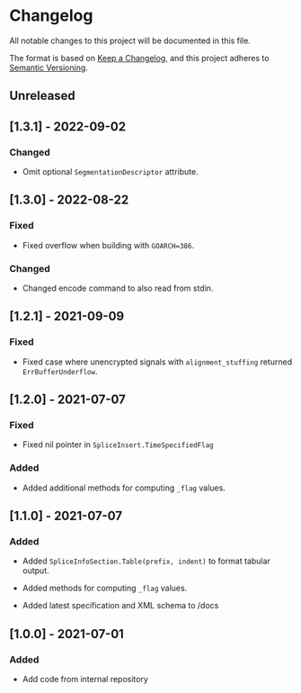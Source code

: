 # Changelog

All notable changes to this project will be documented in this file.

The format is based on [Keep a Changelog](https://keepachangelog.com/en/1.0.0/),
and this project adheres to [Semantic Versioning](https://semver.org/spec/v2.0.0.html).

## Unreleased

## [1.3.1] - 2022-09-02

### Changed

* Omit optional `SegmentationDescriptor` attribute.

## [1.3.0] - 2022-08-22

### Fixed

* Fixed overflow when building with `GOARCH=386`.

### Changed

* Changed encode command to also read from stdin.

## [1.2.1] - 2021-09-09

### Fixed

* Fixed case where unencrypted signals with `alignment_stuffing` returned `ErrBufferUnderflow`.

## [1.2.0] - 2021-07-07

### Fixed

* Fixed nil pointer in `SpliceInsert.TimeSpecifiedFlag`

### Added

* Added additional methods for computing `_flag` values.

## [1.1.0] - 2021-07-07

### Added

* Added `SpliceInfoSection.Table(prefix, indent)` to format tabular output.

* Added methods for computing `_flag` values. 

* Added latest specification and XML schema to /docs 

## [1.0.0] - 2021-07-01

### Added

* Add code from internal repository
